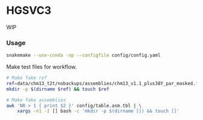# HGSVC3
WIP

### Usage
```bash
snakemake --use-conda -np --configfile config/config.yaml
```

Make test files for workflow.
```bash
# Make fake ref
ref=data/chm13_t2t/nobackups/assemblies/chm13_v1.1_plus38Y_par_masked.fasta
mkdir -p $(dirname $ref) && touch $ref

# Make fake assemblies
awk 'NR > 1 { print $2 }' config/table.asm.tbl | \
    xargs -n1 -I [] bash -c 'mkdir -p $(dirname []) && touch []'
```